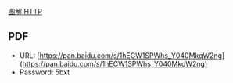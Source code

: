 [图解 HTTP](https://book.douban.com/subject/25863515/)

## PDF

- URL: [https://pan.baidu.com/s/1hECW1SPWhs_Y040MkqW2ng](https://pan.baidu.com/s/1hECW1SPWhs_Y040MkqW2ng)
- Password: 5bxt

